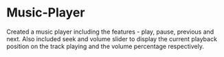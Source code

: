 # Music-Player
Created a music player including the features - play, pause, previous and next. Also included seek and volume slider to display the current playback position on the track playing and the volume percentage respectively.
